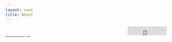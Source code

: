 ```yaml
---
layout: none
title: About
---
```

<div class="footer">
 <div style="text-align:right;"><span style="color:white; text-size: 18px; text-font: Arial;">PT</span> <iframe src="https://free.timeanddate.com/clock/i7wu89wd/n320/fs18/fcfff/tct/pct" frameborder="0" width="122" height="28" allowtransparency="true" align="right"></iframe></div>

<!-- TradingView Widget BEGIN -->
<div class="tradingview-widget-container">
  <div class="tradingview-widget-container__widget"></div>
  <div class="tradingview-widget-copyright"><a href="https://www.tradingview.com" rel="noopener" target="_blank"><span class="blue-text">Ticker Tape</span></a> by TradingView</div>
  <script type="text/javascript" src="https://s3.tradingview.com/external-embedding/embed-widget-ticker-tape.js" async>
  {
  "symbols": [
    {
      "proName": "FOREXCOM:SPXUSD",
      "title": "S&P 500"
    },
    {
      "proName": "FOREXCOM:NSXUSD",
      "title": "Nasdaq 100"
    },
    {
      "description": "Russell 2000",
      "proName": "FOREXCOM:US2000"
    },
    {
      "description": "EUR/USD",
      "proName": "FX:EURUSD"
    },
    {
      "description": "BTC/USD",
      "proName": "BITSTAMP:BTCUSD"
    },
    {
      "description": "ETH/USD",
      "proName": "BITSTAMP:ETHUSD"
    },
    {
      "description": "BTC.D",
      "proName": "CRYPTOCAP:BTC.D"
    },
    {
      "description": "Gold",
      "proName": "TVC:GOLD"
    },
    {
      "description": "Oil",
      "proName": "TVC:USOIL"
    }
  ],
  "showSymbolLogo": true,
  "colorTheme": "dark",
  "isTransparent": true,
  "displayMode": "adaptive",
  "locale": "en"
}
  </script>
</div>
<!-- TradingView Widget END -->
</div>
<style>header {display: none;}
.tradingview-widget-copyright{color:transparent !important;}
.blue-text{color:transparent !important;}
.tradingview-widget-copyright .blue-text{color:transparent !important;}

.footer {
  position: fixed;
  left: 0;
  bottom: 0;
  width: 100%;
  text-align: center;
}</style>



